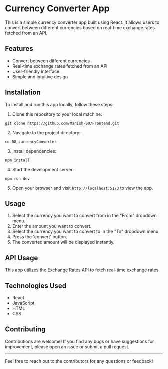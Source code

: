 # Currency Converter App

This is a simple currency converter app built using React. It allows users to convert between different currencies based on real-time exchange rates fetched from an API.

## Features

- Convert between different currencies
- Real-time exchange rates fetched from an API
- User-friendly interface
- Simple and intuitive design

## Installation

To install and run this app locally, follow these steps:

1. Clone this repository to your local machine:

```
git clone https://github.com/Manish-S0/Frontend.git
```

2. Navigate to the project directory:

```
cd 08_currencyConverter
```

3. Install dependencies:

```
npm install 
```

4. Start the development server:

```
npm run dev
```

5. Open your browser and visit `http://localhost:5173` to view the app.

## Usage

1. Select the currency you want to convert from in the "From" dropdown menu.
2. Enter the amount you want to convert.
3. Select the currency you want to convert to in the "To" dropdown menu.
4. Press the 'convert' button.
5. The converted amount will be displayed instantly.

## API Usage

This app utilizes the [Exchange Rates API](https://cdn.jsdelivr.net/npm/@fawazahmed0/currency-api@2024-04-01/v1/currencies/${currency}.json) to fetch real-time exchange rates.

## Technologies Used

- React
- JavaScript
- HTML
- CSS

## Contributing

Contributions are welcome! If you find any bugs or have suggestions for improvement, please open an issue or submit a pull request.


---

Feel free to reach out to the contributors for any questions or feedback!
